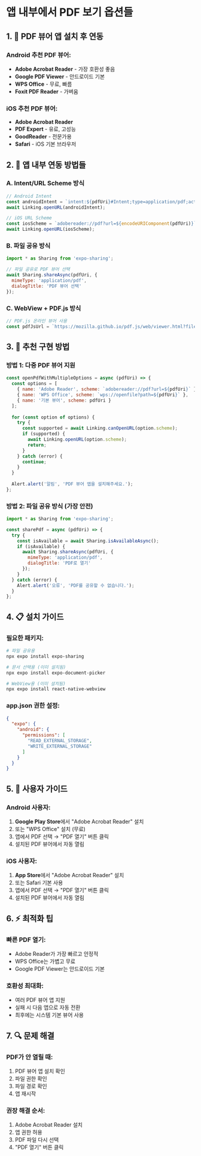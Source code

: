 # 앱 내부에서 PDF 보기 옵션들

## 1. 📱 PDF 뷰어 앱 설치 후 연동

### Android 추천 PDF 뷰어:
- **Adobe Acrobat Reader** - 가장 호환성 좋음
- **Google PDF Viewer** - 안드로이드 기본
- **WPS Office** - 무료, 빠름
- **Foxit PDF Reader** - 가벼움

### iOS 추천 PDF 뷰어:
- **Adobe Acrobat Reader**
- **PDF Expert** - 유료, 고성능
- **GoodReader** - 전문가용
- **Safari** - iOS 기본 브라우저

## 2. 🔧 앱 내부 연동 방법들

### A. Intent/URL Scheme 방식
```javascript
// Android Intent
const androidIntent = `intent:${pdfUri}#Intent;type=application/pdf;action=android.intent.action.VIEW;end`;
await Linking.openURL(androidIntent);

// iOS URL Scheme
const iosScheme = `adobereader://pdf?url=${encodeURIComponent(pdfUri)}`;
await Linking.openURL(iosScheme);
```

### B. 파일 공유 방식
```javascript
import * as Sharing from 'expo-sharing';

// 파일 공유로 PDF 뷰어 선택
await Sharing.shareAsync(pdfUri, {
  mimeType: 'application/pdf',
  dialogTitle: 'PDF 뷰어 선택'
});
```

### C. WebView + PDF.js 방식
```javascript
// PDF.js 온라인 뷰어 사용
const pdfJsUrl = `https://mozilla.github.io/pdf.js/web/viewer.html?file=${encodeURIComponent(pdfUri)}`;
```

## 3. 🚀 추천 구현 방법

### 방법 1: 다중 PDF 뷰어 지원
```javascript
const openPdfWithMultipleOptions = async (pdfUri) => {
  const options = [
    { name: 'Adobe Reader', scheme: `adobereader://pdf?url=${pdfUri}` },
    { name: 'WPS Office', scheme: `wps://openfile?path=${pdfUri}` },
    { name: '기본 뷰어', scheme: pdfUri }
  ];
  
  for (const option of options) {
    try {
      const supported = await Linking.canOpenURL(option.scheme);
      if (supported) {
        await Linking.openURL(option.scheme);
        return;
      }
    } catch (error) {
      continue;
    }
  }
  
  Alert.alert('알림', 'PDF 뷰어 앱을 설치해주세요.');
};
```

### 방법 2: 파일 공유 방식 (가장 안전)
```javascript
import * as Sharing from 'expo-sharing';

const sharePdf = async (pdfUri) => {
  try {
    const isAvailable = await Sharing.isAvailableAsync();
    if (isAvailable) {
      await Sharing.shareAsync(pdfUri, {
        mimeType: 'application/pdf',
        dialogTitle: 'PDF로 열기'
      });
    }
  } catch (error) {
    Alert.alert('오류', 'PDF를 공유할 수 없습니다.');
  }
};
```

## 4. 📋 설치 가이드

### 필요한 패키지:
```bash
# 파일 공유용
npx expo install expo-sharing

# 문서 선택용 (이미 설치됨)
npx expo install expo-document-picker

# WebView용 (이미 설치됨)
npx expo install react-native-webview
```

### app.json 권한 설정:
```json
{
  "expo": {
    "android": {
      "permissions": [
        "READ_EXTERNAL_STORAGE",
        "WRITE_EXTERNAL_STORAGE"
      ]
    }
  }
}
```

## 5. 🎯 사용자 가이드

### Android 사용자:
1. **Google Play Store**에서 "Adobe Acrobat Reader" 설치
2. 또는 "WPS Office" 설치 (무료)
3. 앱에서 PDF 선택 → "PDF 열기" 버튼 클릭
4. 설치된 PDF 뷰어에서 자동 열림

### iOS 사용자:
1. **App Store**에서 "Adobe Acrobat Reader" 설치
2. 또는 Safari 기본 사용
3. 앱에서 PDF 선택 → "PDF 열기" 버튼 클릭
4. 설치된 PDF 뷰어에서 자동 열림

## 6. ⚡ 최적화 팁

### 빠른 PDF 열기:
- Adobe Reader가 가장 빠르고 안정적
- WPS Office는 가볍고 무료
- Google PDF Viewer는 안드로이드 기본

### 호환성 최대화:
- 여러 PDF 뷰어 앱 지원
- 실패 시 다음 앱으로 자동 전환
- 최후에는 시스템 기본 뷰어 사용

## 7. 🔍 문제 해결

### PDF가 안 열릴 때:
1. PDF 뷰어 앱 설치 확인
2. 파일 권한 확인
3. 파일 경로 확인
4. 앱 재시작

### 권장 해결 순서:
1. Adobe Acrobat Reader 설치
2. 앱 권한 허용
3. PDF 파일 다시 선택
4. "PDF 열기" 버튼 클릭
